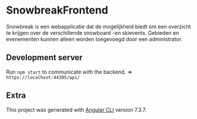 # SnowbreakFrontend

Snowbreak is een webapplicatie dat de mogelijkheid biedt om een overzicht te krijgen over de verschillende snowboard -en skievents. Gebieden en evenementen kunnen alleen worden toegevoegd door een administrator.

## Development server

Run `npm start` to communicate with the backend. => `https://localhost:44305/api/`

## Extra

This project was generated with [Angular CLI](https://github.com/angular/angular-cli) version 7.3.7.



